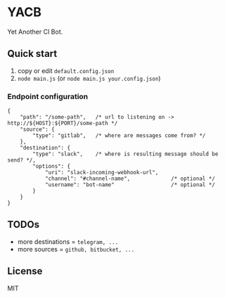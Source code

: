 # YACB

Yet Another CI Bot.

## Quick start

1. copy or edit `default.config.json`
1. `node main.js` (or `node main.js your.config.json`)


### Endpoint configuration

```
{
    "path": "/some-path",   /* url to listening on -> http://${HOST}:${PORT}/some-path */
    "source": {
        "type": "gitlab",   /* where are messages come from? */
    },
    "destination": {
        "type": "slack",    /* where is resulting message should be send? */,
        "options": {        
            "uri": "slack-incoming-webhook-url",
            "channel": "#channel-name",             /* optional */
            "username": "bot-name"                  /* optional */
        }
    }
}
```

## TODOs
- more destinations = `telegram, ...`
- more sources = `github, bitbucket, ...`


## License
MIT